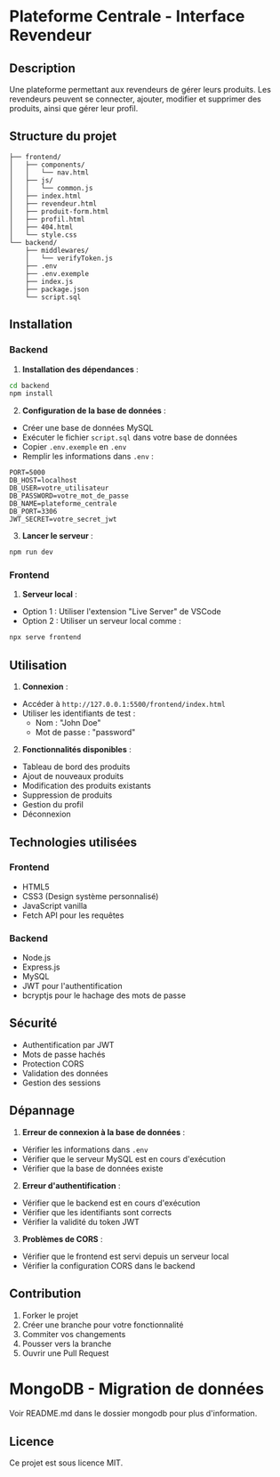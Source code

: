# Plateforme Centrale - Interface Revendeur

## Description

Une plateforme permettant aux revendeurs de gérer leurs produits. Les revendeurs peuvent se connecter, ajouter, modifier et supprimer des produits, ainsi que gérer leur profil.

## Structure du projet

```
├── frontend/
│   ├── components/
│   │   └── nav.html
│   ├── js/
│   │   └── common.js
│   ├── index.html
│   ├── revendeur.html
│   ├── produit-form.html
│   ├── profil.html
│   ├── 404.html
│   └── style.css
└── backend/
    ├── middlewares/
    │   └── verifyToken.js
    ├── .env
    ├── .env.exemple
    ├── index.js
    ├── package.json
    └── script.sql
```

## Installation

### Backend

1. **Installation des dépendances** :
```bash
cd backend
npm install
```

2. **Configuration de la base de données** :
- Créer une base de données MySQL
- Exécuter le fichier `script.sql` dans votre base de données
- Copier `.env.exemple` en `.env`
- Remplir les informations dans `.env` :
```env
PORT=5000
DB_HOST=localhost
DB_USER=votre_utilisateur
DB_PASSWORD=votre_mot_de_passe
DB_NAME=plateforme_centrale
DB_PORT=3306
JWT_SECRET=votre_secret_jwt
```

3. **Lancer le serveur** :
```bash
npm run dev
```

### Frontend

1. **Serveur local** :
- Option 1 : Utiliser l'extension "Live Server" de VSCode
- Option 2 : Utiliser un serveur local comme :
```bash
npx serve frontend
```

## Utilisation

1. **Connexion** :
- Accéder à `http://127.0.0.1:5500/frontend/index.html`
- Utiliser les identifiants de test :
  - Nom : "John Doe"
  - Mot de passe : "password"

2. **Fonctionnalités disponibles** :
- Tableau de bord des produits
- Ajout de nouveaux produits
- Modification des produits existants
- Suppression de produits
- Gestion du profil
- Déconnexion

## Technologies utilisées

### Frontend
- HTML5
- CSS3 (Design système personnalisé)
- JavaScript vanilla
- Fetch API pour les requêtes

### Backend
- Node.js
- Express.js
- MySQL
- JWT pour l'authentification
- bcryptjs pour le hachage des mots de passe

## Sécurité

- Authentification par JWT
- Mots de passe hachés
- Protection CORS
- Validation des données
- Gestion des sessions

## Dépannage

1. **Erreur de connexion à la base de données** :
- Vérifier les informations dans `.env`
- Vérifier que le serveur MySQL est en cours d'exécution
- Vérifier que la base de données existe

2. **Erreur d'authentification** :
- Vérifier que le backend est en cours d'exécution
- Vérifier que les identifiants sont corrects
- Vérifier la validité du token JWT

3. **Problèmes de CORS** :
- Vérifier que le frontend est servi depuis un serveur local
- Vérifier la configuration CORS dans le backend

## Contribution

1. Forker le projet
2. Créer une branche pour votre fonctionnalité
3. Commiter vos changements
4. Pousser vers la branche
5. Ouvrir une Pull Request

# MongoDB - Migration de données
Voir README.md dans le dossier mongodb pour plus d'information.

## Licence

Ce projet est sous licence MIT.
